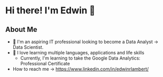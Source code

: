 # Hi there! I'm Edwin 👋

## About Me

- 🏢 I'm an aspiring IT professional looking to become a Data Analyst -> Data Scientist.
- 🏫 I love learning multiple languages, applications and life skills
  - Currently, I'm learning to take the Google Data Analytics: Professional Certificate
- How to reach me -> https://www.linkedin.com/in/edwinrlambert/


<!--
**edwinrlambert/edwinrlambert** is a ✨ _special_ ✨ repository because its `README.md` (this file) appears on your GitHub profile.

Here are some ideas to get you started:

- 🔭 I’m currently working on ...
- 🌱 I’m currently learning ...
- 👯 I’m looking to collaborate on ...
- 🤔 I’m looking for help with ...
- 💬 Ask me about ...
- 📫 How to reach me: ...
- 😄 Pronouns: ...
- ⚡ Fun fact: ...
-->
